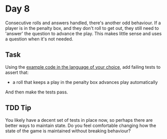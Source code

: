Day 8
=====
Consecutive rolls and answers handled, there's another odd behaviour. If a
player is in the penalty box, and they don't roll to get out, they still need
to 'answer' the question to advance the play. This makes little sense and
uses a question when it's not needed.

Task
----
Using the [example code in the language of your choice][1], add failing tests to
assert that:
- a roll that keeps a play in the penalty box advances play automatically

And then make the tests pass.

TDD Tip
-------
You likely have a decent set of tests in place now, so perhaps there are better
ways to maintain state. Do you feel comfortable changing how the state of the 
game is maintained without breaking behaviour? 

[1]: https://github.com/caradojo/trivia